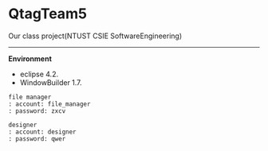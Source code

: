 QtagTeam5
=========

Our class project(NTUST CSIE SoftwareEngineering)

- - -

**Environment**

- eclipse 4.2.
- WindowBuilder 1.7.

```
file manager 
: account: file_manager
: password: zxcv

designer 
: account: designer
: password: qwer
